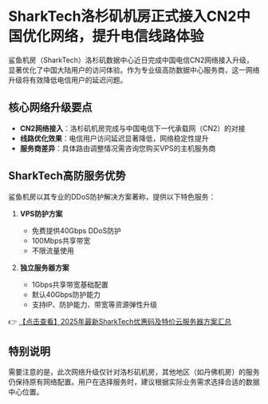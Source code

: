 # SharkTech洛杉矶机房正式接入CN2中国优化网络，提升电信线路体验

鲨鱼机房（SharkTech）洛杉矶数据中心近日完成中国电信CN2网络接入升级，显著优化了中国大陆用户的访问体验。作为专业级高防数据中心服务商，这一网络升级将有效降低电信用户的延迟问题。

## 核心网络升级要点

- **CN2网络接入**：洛杉矶机房完成与中国电信下一代承载网（CN2）的对接
- **线路优化效果**：电信用户访问延迟显著降低，网络稳定性提升
- **服务商差异**：具体路由调整情况需咨询您购买VPS的主机服务商

## SharkTech高防服务优势

鲨鱼机房以其专业的DDoS防护解决方案著称，提供以下特色服务：

1. **VPS防护方案**
   - 免费提供40Gbps DDoS防护
   - 100Mbps共享带宽
   - 不限流量使用

2. **独立服务器方案**
   - 1Gbps共享带宽基础配置
   - 默认40Gbps防护能力
   - 支持IP、防护能力、带宽等资源弹性升级

👉 [【点击查看】2025年最新SharkTech优惠码及特价云服务器方案汇总](https://bit.ly/Sharktech)

## 特别说明

需要注意的是，此次网络升级仅针对洛杉矶机房，其他地区（如丹佛机房）的服务仍保持原有网络配置。用户在选择服务时，建议根据实际业务需求选择合适的数据中心位置。